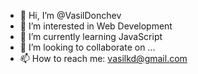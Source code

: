 - 👋 Hi, I’m @VasilDonchev
- 👀 I’m interested in Web Development
- 🌱 I’m currently learning JavaScript
- 💞️ I’m looking to collaborate on ...
- 📫 How to reach me: vasilkd@gmail.com

<!---
VasilDonchev/VasilDonchev is a ✨ special ✨ repository because its `README.md` (this file) appears on your GitHub profile.
You can click the Preview link to take a look at your changes.
--->
